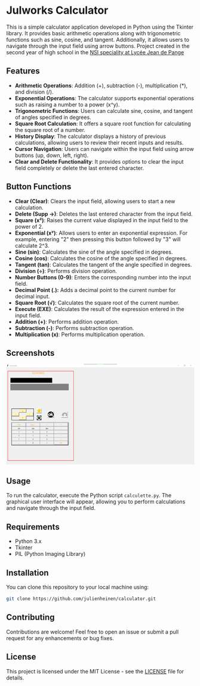 # Julworks Calculator

This is a simple calculator application developed in Python using the Tkinter library. It provides basic arithmetic operations along with trigonometric functions such as sine, cosine, and tangent. Additionally, it allows users to navigate through the input field using arrow buttons.
Project created in the second year of high school in the [NSI speciality at Lycée Jean de Pange](http://lycee-jean-de-pange.fr/la-specialite-nsi)

## Features

- **Arithmetic Operations**: Addition (+), subtraction (-), multiplication (*), and division (/).
- **Exponential Operations**: The calculator supports exponential operations such as raising a number to a power (x^y).
- **Trigonometric Functions**: Users can calculate sine, cosine, and tangent of angles specified in degrees.
- **Square Root Calculation**: It offers a square root function for calculating the square root of a number.
- **History Display**: The calculator displays a history of previous calculations, allowing users to review their recent inputs and results.
- **Cursor Navigation**: Users can navigate within the input field using arrow buttons (up, down, left, right).
- **Clear and Delete Functionality**: It provides options to clear the input field completely or delete the last entered character.

## Button Functions

- **Clear (Clear)**: Clears the input field, allowing users to start a new calculation.
- **Delete (Supp →)**: Deletes the last entered character from the input field.
- **Square (x²)**: Raises the current value displayed in the input field to the power of 2.
- **Exponential (xʸ)**: Allows users to enter an exponential expression. For example, entering "2" then pressing this button followed by "3" will calculate 2^3.
- **Sine (sin)**: Calculates the sine of the angle specified in degrees.
- **Cosine (cos)**: Calculates the cosine of the angle specified in degrees.
- **Tangent (tan)**: Calculates the tangent of the angle specified in degrees.
- **Division (÷)**: Performs division operation.
- **Number Buttons (0-9)**: Enters the corresponding number into the input field.
- **Decimal Point (.):** Adds a decimal point to the current number for decimal input.
- **Square Root (√)**: Calculates the square root of the current number.
- **Execute (EXE)**: Calculates the result of the expression entered in the input field.
- **Addition (+)**: Performs addition operation.
- **Subtraction (-)**: Performs subtraction operation.
- **Multiplication (x)**: Performs multiplication operation.

## Screenshots

![Calculator](capture.png)

## Usage

To run the calculator, execute the Python script `calculette.py`. The graphical user interface will appear, allowing you to perform calculations and navigate through the input field.

## Requirements

- Python 3.x
- Tkinter
- PIL (Python Imaging Library)

## Installation

You can clone this repository to your local machine using:

```bash
git clone https://github.com/julienheinen/calculator.git
```

## Contributing

Contributions are welcome! Feel free to open an issue or submit a pull request for any enhancements or bug fixes.

## License

This project is licensed under the MIT License - see the [LICENSE](LICENSE) file for details.

